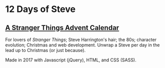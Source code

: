 # 12 Days of Steve

## [A Stranger Things Advent Calendar](https://meganmckeough.github.io/12-Days-of-Steve/)

For lovers of *Stranger Things*; Steve Harrington's hair; the 80s; character evolution; Christmas and web development. Unwrap a Steve per day in the lead up to Christmas (or just because). 

Made in 2017 with Javascript (jQuery), HTML, and CSS (SASS).
